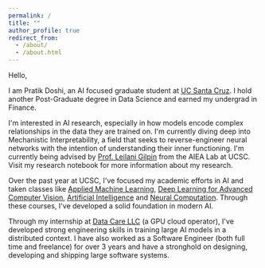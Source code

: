 ```yaml
---
permalink: /
title: ""
author_profile: true
redirect_from: 
  - /about/
  - /about.html
---
```


Hello,

I am Pratik Doshi, an AI focused graduate student at [UC Santa Cruz](https://engineering.ucsc.edu/). I hold another Post-Graduate degree in Data Science and earned my undergrad in Finance.

I'm interested in AI research, especially in how models encode complex relationships in the data they are trained on. I'm currently diving deep into Mechanistic Interpretability, a field that seeks to reverse-engineer neural networks with the intention of understanding their inner functioning. I'm currently being advised by [Prof. Leilani Gilpin](https://aiea-lab.github.io/member/leilani/) from the AIEA Lab at UCSC. Visit my research notebook for more information about my research.

Over the past year at UCSC, I've focused my academic efforts in AI and taken classes like [Applied Machine Learning](https://courses.engineering.ucsc.edu/courses/cse144), [Deep Learning for Advanced Computer Vision](https://courses.engineering.ucsc.edu/courses/cse244c), [Artificial Intelligence](https://courses.engineering.ucsc.edu/courses/cse240) and [Neural Computation](https://courses.engineering.ucsc.edu/courses/cse290D). Through these courses, I've developed a solid foundation in modern AI.

Through my internship at [Data Care LLC](https://thedatacare.com/) (a GPU cloud operator), I've developed strong engineering skills in training large AI models in a distributed context. I have also worked as a Software Engineer (both full time and freelance) for over 3 years and have a stronghold on designing, developing and shipping large software systems.
